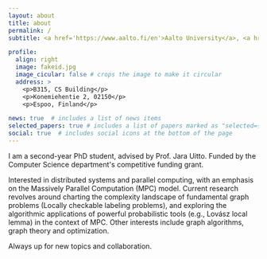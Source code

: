 ```yaml
---
layout: about
title: about
permalink: /
subtitle: <a href='https://www.aalto.fi/en'>Aalto University</a>, <a href='https://research.cs.aalto.fi/theory/'>CS Theory Group</a> -- firstname.lastname [at] aalto.fi

profile:
  align: right
  image: fakeid.jpg
  image_cicular: false # crops the image to make it circular
  address: >
    <p>B315, CS Building</p>
    <p>Konemiehentie 2, 02150</p>
    <p>Espoo, Finland</p>

news: true  # includes a list of news items
selected_papers: true # includes a list of papers marked as "selected={true}"
social: true  # includes social icons at the bottom of the page
---
```


I am a second-year PhD student, advised by Prof. Jara Uitto. Funded by the Computer Science department's competitive funding grant.

Interested in distributed systems and parallel computing, with an emphasis on the Massively Parallel Computation (MPC) model. Current research revolves around charting the complexity landscape of fundamental graph problems (Locally checkable labeling problems), and exploring the algorithmic applications of powerful probabilistic tools (e.g., Lovász local lemma) in the context of MPC. Other interests include graph algorithms, graph theory and optimization.

Always up for new topics and collaboration.
